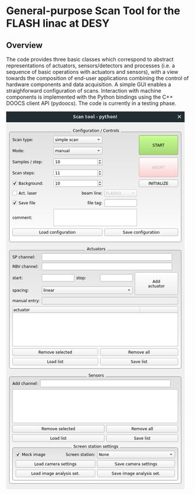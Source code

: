 # General-purpose Scan Tool for the FLASH linac at DESY

## Overview

The code provides three basic classes which correspond to abstract representations of actuators, sensors/detectors and 
processes (i.e. a sequence of basic operations with actuators and sensors), with a view towards the composition of 
end-user applications combining the control of hardware components and data acquisition. A simple GUI enables a 
straighforward configuration of scans. Interaction with machine components is implemented with the Python bindings using 
the C++ DOOCS client API (pydoocs). The code is currently in a testing phase. 


![GUI snapshot](gui_snapshot.png?raw=true "Title")
